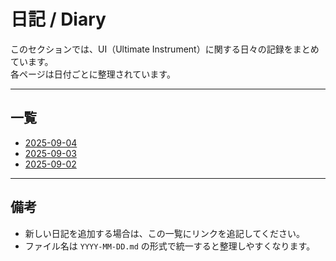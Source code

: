 # 日記 / Diary

このセクションでは、UI（Ultimate Instrument）に関する日々の記録をまとめています。  
各ページは日付ごとに整理されています。

---

## 一覧

- [2025-09-04](2025-09-04.md)
- [2025-09-03](2025-09-03.md)
- [2025-09-02](2025-09-02.md)

---

## 備考
- 新しい日記を追加する場合は、この一覧にリンクを追記してください。  
- ファイル名は `YYYY-MM-DD.md` の形式で統一すると整理しやすくなります。  
